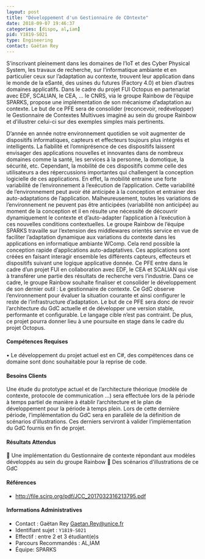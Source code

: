 ```yaml
---
layout: post
title: "Développement d'un Gestionnaire de COntexte"
date: 2018-09-07 19:46:37
categories: [dispo, al,iam]
pid: Y1819-S021
type: Engineering
contact: Gaëtan Rey
---
```

       
S’inscrivant pleinement dans les domaines de l’IoT et des Cyber Physical System, les travaux de recherche, sur l’informatique ambiante et en particulier ceux sur l’adaptation au contexte, trouvent leur application dans le monde de la eSanté, des usines du futures (Factory 4.0) et bien d’autres domaines applicatifs. Dans le cadre du projet FUI Octopus en partenariat avec EDF, SCALIAN, le CEA, … le CNRS, via le groupe Rainbow de l’équipe SPARKS, propose une implémentation de son mécanisme d’adaptation au contexte. Le but de ce PFE sera de consolider (reconcevoir, redévelopper) le Gestionnaire de Contextes Multivues imaginé au sein du groupe Rainbow et d’illustrer celui-ci sur des exemples simples mais pertinents.

D’année en année notre environnement quotidien se voit augmenter de dispositifs informatiques, capteurs et effecteurs toujours plus intégrés et intelligents. La fiabilité et l’omniprésence de ces dispositifs laissent envisager des applications nouvelles et innovantes dans de nombreux domaines comme la santé, les services à la personne, la domotique, la sécurité, etc. Cependant, la mobilité de ces dispositifs comme celle des utilisateurs a des répercussions importantes qui challengent la conception logicielle de ces applications. En effet, la mobilité entraine une forte variabilité de l’environnement à l’exécution de l’application. Cette variabilité de l’environnement peut avoir été anticipée à la conception et entrainer des auto-adaptations de l’application. Malheureusement, toutes les variations de l’environnement ne peuvent pas être anticipées (variabilité non anticipée) au moment de la conception et il en résulte une nécessité de découvrir dynamiquement le contexte et d’auto-adapter l’application à l’exécution à ces nouvelles conditions contextuelles.
Le groupe Rainbow de l’équipe SPARKS travaille sur l’extension des middlewares orientés service en vue de faciliter l’adaptation dynamique aux variations du contexte dans les applications en informatique ambiante WComp. Cela rend possible la conception rapide d’applications auto-adaptatives. Ces applications sont créées en faisant interagir ensemble les différents capteurs, effecteurs et dispositifs suivant une logique applicative donnée.
Ce PFE entre dans le cadre d’un projet FUI en collaboration avec EDF, le CEA et SCALIAN qui vise à transférer une partie des résultats de recherche vers l’industrie. Dans ce cadre, le groupe Rainbow souhaite finaliser et consolider le développement de son dernier outil : Le gestionnaire de contexte. Ce GdC observe l’environnement pour évaluer la situation courante et ainsi configurer le reste de l’infrastructure d’adaptation.
Le but de ce PFE sera donc de revoir l’architecture du GdC actuelle et de développer une version stable, performante et configurable. Le langage cible n’est pas contraint.
De plus, ce projet pourra donner lieu à une poursuite en stage dans le cadre du projet Octopus.


#### Compétences Requises
•	Le développement du projet actuel est en C#, des compétences dans ce domaine sont donc souhaitable pour la reprise de code.



     

#### Besoins Clients
Une étude du prototype actuel et de l’architecture théorique (modèle de contexte, protocole de communication …) sera effectuée lors de la période à temps partiel de manière à établir l’architecture et le plan de développement pour la période à temps plein.
Lors de cette dernière période, l’implémentation du GdC sera en parallèle de la définition de scénarios d’illustrations. Ces derniers serviront à valider l’implémentation du GdC fournis en fin de projet.


#### Résultats Attendus
	Une implémentation du Gestionnaire de contexte répondant aux modèles développés au sein du groupe Rainbow
	Des scénarios d’illustrations de ce GdC


#### Références

  * [ http://file.scirp.org/pdf/JCC_2017032316213795.pdf ]( http://file.scirp.org/pdf/JCC_2017032316213795.pdf )

#### Informations Administratives
  * Contact : Gaëtan Rey <Gaetan.Rey@unice.fr>
  * Identifiant sujet : `Y1819-S021`
  * Effectif : entre 2 et 3 étudiant(e)s
  * Parcours Recommandés : AL,IAM
  * Équipe: SPARKS

     